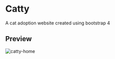 # Catty
A cat adoption website created using bootstrap 4

## Preview
![catty-home](https://user-images.githubusercontent.com/45134925/141972551-1a61af6b-246c-4911-a997-1c0e3b5dd51c.png)

